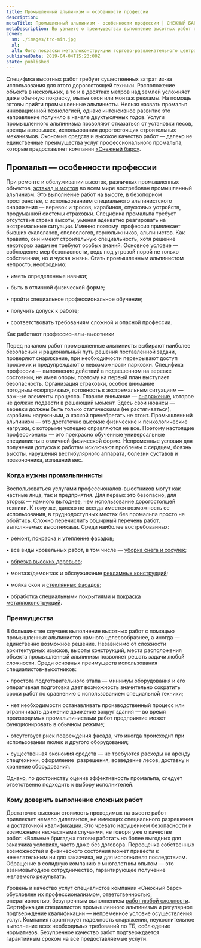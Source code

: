 ```yaml
---
title: Промышленный альпинизм — особенности профессии
description: 
metaTitle: Промышленный альпинизм - особенности профессии | СНЕЖНЫЙ БАРС
metaDescription: Вы узнаете о преимуществах выполнение высотных работ промышленными альпинистами от профессионалов компании "Снежный Барс" ☎+38(096)555-30-92
cover:
  sm: ./images/trc-min.jpg
  xl: 
  alt: Фото покраски металлоконструкции торгово-развлекательного центра промышленными альпинистами компании "Снежный Барс"
publishedDate: 2019-04-04T15:23:00Z
state: published    
---
```

Специфика высотных работ требует существенных затрат из-за использования для этого дорогостоящей техники. Расположение объекта в нескольких, а то и в десятках метров над землей усложняет даже обычную покраску, мытье окон или монтаж рекламы. На помощь готовы прийти промышленные альпинисты. Нельзя назвать промальп инновационной технологией, однако интенсивное развитие это направление получило в начале двухтысячных годов. Услуги промышленного альпинизма позволяют отказаться от установки лесов, аренды автовышек, использования дорогостоящих строительных механизмов. Экономия средств и высокое качество работ — далеко не единственные преимущества услуг профессионального промальпа, которые предоставляет компания [«Снежный барс»](/ru/).

## Промальп — особенности профессии

При ремонте и обслуживании высоток, различных промышленных объектов, [эстакад и мостов](/ru/puteprovody-mosty-i-estakady/) во всем мире востребован промышленный альпинизм. Это выполнение работ на высоте, в безопорном пространстве, с использованием специального альпинистского снаряжения — веревок и тросов, карабинов, спусковых устройств, продуманной системы страховки. Специфика промальпа требует отсутствия страха высоты, умения адекватно реагировать на экстремальные ситуации. Именно поэтому  профессия привлекает бывших скалолазов, спелеологов, горнолыжников, альпинистов. Как правило, они имеют строительную специальность, хотя решение некоторых задач не требуют особых знаний. Основное условие — соблюдение мер безопасности, ведь под угрозой порой не только собственная, но и чужая жизнь. Стать промышленным альпинистом непросто, необходимо:

• иметь определенные навыки;

• быть в отличной физической форме;

• пройти специальное профессиональное обучение;

• получить допуск к работе;

• соответствовать требованиям сложной и опасной профессии.

Как работают профессионалы-высотники

Перед началом работ промышленные альпинисты выбирают наиболее безопасный и рациональный путь решения поставленной задачи, проверяют снаряжение, при необходимости перекрывают доступ прохожих и предупреждают о невозможности парковки. Специфика профессии — выполнение действий в подвешенном на веревке состоянии, не имея опоры, поэтому на первый план выступает безопасность. Организация страховки, особое внимание погодным «сюрпризам», готовность к экстремальным ситуациям — важные элементы процесса. Главное внимание — [снаряжение](/ru/arenda-i-prodazha-oborudovaniya/), которое не должно подвести в решающий момент. Здесь свои нюансы — веревки должны быть только статическими (не растягиваться), карабины надежными, а каской пренебрегать не стоит. Промышленный альпинизм — это достаточно высокие физические и психологические нагрузки, с которыми успешно справляются не все. Поэтому настоящие профессионалы — это прекрасно обученные универсальные специалисты в отличной физической форме. Непременные условия для получения допуска к работам исключают проблемы с сердцем, боязнь высоты, нарушения вестибулярного аппарата, болезни суставов и позвоночника, излишний вес.

### Когда нужны промальпинисты

Воспользоваться услугами профессионалов-высотников могут как частные лица, так и предприятия. Для первых это безопасно, для вторых — намного выгоднее, чем использование дорогостоящей техники. К тому же, далеко не всегда имеется возможность ее использования, в труднодоступных местах без промальпа просто не обойтись. Сложно перечислить обширный перечень работ, выполняемых высотниками. Среди наиболее востребованных:

• [ремонт, покраска и утепление фасадов;](/ru/pokraska-fasada/)

• все виды кровельных работ, в том числе — [уборка снега и сосулек](/ru/uborka-snega-s-krysh/);

• [обрезка высоких деревьев](/ru/obrezka-derevev/);

• монтаж/демонтаж и обслуживание [рекламных конструкций](/ru/montazh-i-demontazh-reklamnyx-konstrukcij-shhitov-i-bannerov/);

• мойка окон и [стеклянных фасадов](/ru/moika-okon/);

• обработка специальными покрытиями и [покраска металлоконструкций](/ru/pokraska-metalla/).

### Преимущества

В большинстве случаев выполнение высотных работ с помощью промышленных альпинистов намного целесообразнее, а иногда — единственно возможное решение. Независимо от сложности архитектурных изысков, высоты конструкций, места расположения объекта промышленный альпинизм позволяет решать задачи любой сложности. Среди основных преимуществ использования специалистов-высотников:

• простота подготовительного этапа — минимум оборудования и его оперативная подготовка дает возможность значительно сократить сроки работ по сравнению с использованием специальной техники;

• нет необходимости останавливать производственный процесс или ограничивать движение движение вокруг здания — во время производимых промальпинистами работ предприятие может функционировать в обычном режиме;

• отсутствует риск повреждения фасада, что иногда происходит при использовании люлек и другого оборудования;

• существенная экономия средств — не требуются расходы на аренду спецтехники, оформление  разрешения, возведение лесов, доставку и хранение оборудования.

Однако, по достоинству оценив эффективность промальпа, следует ответственно подходить к выбору исполнителей.

### Кому доверить выполнение сложных работ

Достаточно высокая стоимость проводимых на высоте работ привлекает немало дилетантов, не имеющих специального разрешения и достаточной квалификации. Это чревато нарушением безопасности и возможными несчастными случаями, не говоря уже о качестве работ. «Вольные бригады» готовы работать на более выгодных для заказчика условиях, часто даже без договора. Переоценка собственных возможностей и физического состояния может привести к нежелательным ни для заказчика, ни для исполнителя последствиям. Обращение в солидную компанию с многолетним опытом — это взаимовыгодное сотрудничество, гарантирующее получение желаемого результата.

Уровень и качество услуг специалистов компании «Снежный барс» обусловлен их профессионализмом, ответственностью, оперативностью, безупречным выполнением [работ любой сложности](/ru/prajs/). Сертификация специалистов промышленного альпинизма и регулярное подтверждение квалификации — непременное условие осуществления услуг. Компания гарантирует надежность снаряжения, неукоснительное выполнение всех необходимых требований по ТБ, соблюдение нормативов. Безупречное качество работ подтверждается гарантийным сроком на все предоставляемые услуги.
